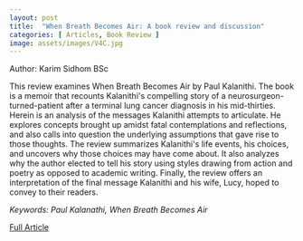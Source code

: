 ```yaml
---
layout: post
title:  "When Breath Becomes Air: A book review and discussion"
categories: [ Articles, Book Review ]
image: assets/images/V4C.jpg
---
```


Author: Karim Sidhom BSc

This review examines When Breath Becomes Air by Paul Kalanithi. The book is a memoir that recounts Kalanithi's compelling story of a neurosurgeon-turned-patient after a terminal lung cancer diagnosis in his mid-thirties. Herein is an analysis of the messages Kalanithi attempts to articulate. He explores concepts brought up amidst fatal contemplations and reflections, and also calls into question the underlying assumptions that gave rise to those thoughts. The review summarizes Kalanithi's life events, his choices, and uncovers why those choices may have come about. It also analyzes why the author elected to tell his story using styles drawing from action and poetry as opposed to academic writing. Finally, the review offers an interpretation of the final
message Kalanithi and his wife, Lucy, hoped to convey to their readers.

_Keywords: Paul Kalanathi, When Breath Becomes Air_

<a href = "/assets/documents/V4I1/V4I1A8.pdf"> Full Article </a>